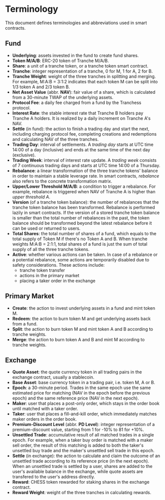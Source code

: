 # Terminology

This document defines terminologies and abbreviations used in smart contracts.

## Fund

-   **Underlying**: assets invested in the fund to create fund shares.
-   **Token M/A/B**: ERC-20 token of Tranche M/A/B.
-   **Share**: a unit of a tranche token, or a tranche token smart contract.
-   **Tranche**: integer representation of a tranche, 0 for M, 1 for A, 2 for B.
-   **Tranche Weight**: weight of the three tranches in splitting and merging. For example,
    M:A:B = 3:1:2 indicates that each token M can be split into 1/3 token A and 2/3 token B.
-   **Net Asset Value** (abbr. **NAV**): fair value of a share, which is calculated from a 30-minute
    TWAP of the underlying assets.
-   **Protocol Fee**: a daily fee charged from a fund by the Tranchess protocol.
-   **Interest Rate**: the stable interest rate that Tranche B holders pay Tranche A holders.
    It is realized by a daily increment on Tranche A's NAV.
-   **Settle** (in fund): the action to finish a trading day and start the next, including charging
    protocol fee, completing creations and redemptions and calculating NAV of the three tranches.
-   **Trading Day**: interval of settlements. A _trading day_ starts at UTC time 14:00 of a day
    (inclusive) and ends at the same time of the next day (exclusive).
-   **Trading Week**: interval of interest rate update. A _trading week_ consists of 7 continuous
    trading days and starts at UTC time 14:00 of a Thursday.
-   **Rebalance**: a linear transformation of the three tranche tokens' balance in order to
    maintain a stable leverage rate. In smart contracts, _rebalance_ also refers to the concrete
    transformation matrix.
-   **Upper/Lower Threshold M/A/B**: a condition to trigger a rebalance. For example, rebalance is
    triggered when NAV of Tranche A is higher than _upper threshold A_.
-   **Version** (of a tranche token balance): the number of rebalances that the tranche token
    balance has been transformed. Rebalance is performed lazily in smart contracts. If the version
    of a stored tranche token balance is smaller than the total number of rebalances in the past,
    the token balance should be transformed beyond the latest rebalance before it can be used
    or returned to users.
-   **Total Shares**: the total number of shares of a fund, which equals to the total supply of
    Token M if there's no Token A and B. When tranche weights M:A:B = 2:1:1, total shares of a fund
    is just the sum of total supply of all the three tranche tokens.
-   **Active**: whether various actions can be taken. In case of a rebalance or a potential
    rebalance, some actions are temporarily disabled due to safety considerations. These actions
    include:
    -   tranche token transfer
    -   actions in the primary market
    -   placing a taker order in the exchange

## Primary Market

-   **Create**: the action to invest underlying assets in a fund and mint token M.
-   **Redeem**: the action to burn token M and get underlying assets back from a fund.
-   **Split**: the action to burn token M and mint token A and B according to tranche weights.
-   **Merge**: the action to burn token A and B and mint M according to tranche weights.

## Exchange

-   **Quote Asset**: the quote currency token in all trading pairs in the exchange contract,
    usually a stablecoin.
-   **Base Asset**: base currency token in a trading pair, i.e. token M, A or B.
-   **Epoch**: a 30-minute period. Trades in the same epoch use the same estimated price for matching
    (NAV in the epoch before the previous epoch) and the same reference price (NAV in the next epoch).
-   **Maker**: user that places a post-only order, which stays in the order book until matched
    with a taker order.
-   **Taker**: user that places a fill-and-kill order, which immediately matches maker orders
    in the order book.
-   **Premium-Discount Level** (abbr. **PD Level**): integer representation of a premium-discount
    value, starting from 1 for -10% to 81 for +10%.
-   **Unsettled Trade**: accumulative result of all matched trades in a single epoch. For example,
    when a taker buy order is matched with a maker sell order, the result of this matching is
    added to both the taker's unsettled buy trade and the maker's unsettled sell trade in this epoch.
-   **Settle** (in exchange): the action to calculate and claim the outcome of an unsettled trade
    according to its reference price (in the next epoch). When an unsettled trade is settled by
    a user, shares are added to the user's available balance in the exchange, while quote assets
    are transfered to the user's address directly.
-   **Reward**: CHESS token rewarded for staking shares in the exchange contract.
-   **Reward Weight**: weight of the three tranches in calculating rewards.
